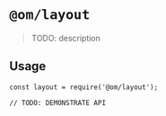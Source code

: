 # `@om/layout`

> TODO: description

## Usage

```
const layout = require('@om/layout');

// TODO: DEMONSTRATE API
```
